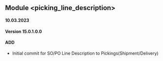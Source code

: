 ## Module <picking_line_description>

#### 10.03.2023
#### Version 15.0.1.0.0
#### ADD
- Initial commit for SO/PO Line Description to Pickings(Shipment/Delivery)
